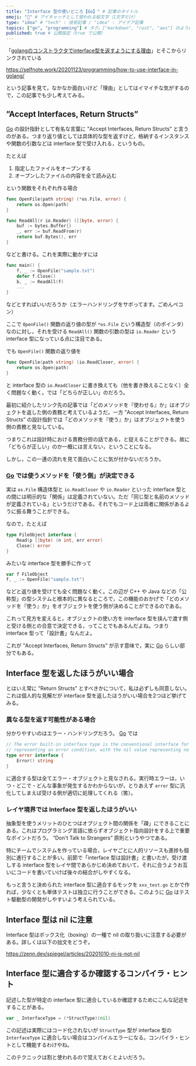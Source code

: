 ```yaml
---
title: "Interface 型の使いどころ【Go】" # 記事のタイトル
emoji: "🤔" # アイキャッチとして使われる絵文字（1文字だけ）
type: "idea" # "tech" : 技術記事 / "idea" : アイデア記事
topics: ["go", "programming"] # タグ。["markdown", "rust", "aws"] のように指定する
published: true # 公開設定（true で公開）
---
```


「[golangのコンストラクタでinterface型を返すようにする理由](https://qiita.com/asosori2/items/cec7be14c98ce4a59180)」とそこからリンクされている

https://selfnote.work/20201123/programming/how-to-use-interface-in-golang/

という記事を見て，なかなか面白いけど「理由」としてはイマイチな気がするので，この記事でも少し考えてみる。

## ”Accept Interfaces, Return Structs”

[Go] の設計指針として有名な言葉に ”Accept Interfaces, Return Structs” と言うのがある。つまり返り値としては具体的な型を返すけど，格納するインスタンスや関数の引数などは interface 型で受け入れる，というもの。

たとえば

1. 指定したファイルをオープンする
2. オープンしたファイルの内容を全て読み込む

という関数をそれぞれ作る場合

```go
func OpenFile(path string) (*os.File, error) {
    return os.Open(path)
}

func ReadAll(r io.Reader) ([]byte, error) {
    buf := bytes.Buffer{}
    _, err := buf.ReadFrom(r)
    return buf.Bytes(), err
}
```

などと書ける。これを実際に動かすには

```go
func main() {
    f, _ := OpenFile("sample.txt")
    defer f.Close()
    b, _ := ReadAll(f)
    ...
}
```

などとすればいいだろうか（エラーハンドリングをサボってます。ごめんペコン）

ここで `OpenFile()` 関数の返り値の型が `*os.File` という構造型（のポインタ）なのに対し，それを受ける `ReadAll()` 関数の引数の型は `io.Reader` という interface 型になっている点に注目である。

でも `OpenFile()` 関数の返り値を

```go
func OpenFile(path string) (io.ReadCloser, error) {
    return os.Open(path)
}
```

と interface 型の `io.ReadCloser` に書き換えても（他を書き換えることなく）全く問題なく動く。では「どちらが正しい」のだろう。

最初に紹介したリンク先の記事では「どのメソッドを『使わせる』か」はオブジェクトを返した側の責務と考えているようだ。一方 ”Accept Interfaces, Return Structs” の設計指針では「どのメソッドを『使う』か」はオブジェクトを使う側の責務と見なしている。

つまりこれは設計時における責務分担の話である，と捉えることができる。故に「どちらが正しい」のか一概には言えない，ということになる。

しかし，この一連の流れを見て面白いことに気が付かないだろうか。

### [Go] では使うメソッドを「使う側」が決定できる

実は `os.File` 構造体型と `io.ReadCloser` や `io.Reader` といった interface 型との間には明示的な「関係」は定義されていない。ただ「同じ型と名前のメソッドが定義されている」というだけである。それでもコード上は両者に関係があるように振る舞うことができる。

なので，たとえば

```go
type FileObject interface {
	Read(p []byte) (n int, err error)
	Close() error
}
```

みたいな interface 型を勝手に作って

```go
var f FileObject
f, _ := OpenFile("sample.txt")
```

などと返り値を受けても全く問題なく動く。この辺が C++ や Java などの「公称型」の型システムと根本的に異なるところで，この機能のおかげで「どのメソッドを『使う』か」をオブジェクトを使う側が決めることができるのである。

これって見方を変えると，オブジェクトの使い方を interface 型を挟んで渡す側と受ける側との合意で決定できる，ってことでもあるんだよね。つまり interface 型って「設計書」なんだよ。

これが ”Accept Interfaces, Return Structs” が示す意味で，実に [Go] らしい部分でもある。

## Interface 型を返したほうがいい場合

とはいえ常に ”Return Structs” とすべきかについて，私は必ずしも同意しない。これは個人的な見解だが interface 型を返したほうがいい場合を2つほど挙げてみる。

### 異なる型を返す可能性がある場合

分かりやすいのはエラー・ハンドリングだろう。 [Go] では

```go
// The error built-in interface type is the conventional interface for
// representing an error condition, with the nil value representing no error.
type error interface {
    Error() string
}
```

に適合する型は全てエラー・オブジェクトと見なされる。実行時エラーは，いつ・どこで・どんな事象が発生するかわからないが，とりあえず `error` 型に汎化してしまえば受ける側が適切に処理してくれる（筈）。

### レイヤ境界では Interface 型を返したほうがいい

抽象型を使うメリットのひとつはオブジェクト間の関係を「疎」にできることにある。これはプログラミング言語に依らずオブジェクト指向設計をする上で重要なポイントだろう。 “Don't Talk to Strangers” 原則というやつである。

特にチームでシステムを作っている場合，レイヤごとに人的リソースも進捗も個別に進行することが多い。前節で「interface 型は設計書」と書いたが，受け渡しする interface 型をレイヤ間であらかじめ決めておいて，それに合うようお互いにコードを書いていけば後々の結合がしやすくなる。

もっと言うと決められた interface 型に適合するモックを `xxx_test.go` とかで作れば，少なくとも単体テストは独立に行うことができる。このように [Go] はテスト駆動型の開発がしやすいよう考えられている。

## Interface 型は nil に注意

Interface 型はボックス化（boxing）の一種で nil の取り扱いに注意する必要がある。詳しくは以下の拙文をどうぞ。

https://zenn.dev/spiegel/articles/20201010-ni-is-not-nil

## Interface 型に適合するか確認するコンパイラ・ヒント

記述した型が特定の interface 型に適合しているか確認するためにこんな記述をすることがある。

```go
var _ InterfaceType = (*StructType)(nil)
```

この記述は実際にはコード化されないが `StructType` 型が interface 型の `InterfaceType` に適合しない場合はコンパイルエラーになる。コンパイラ・ヒントとして機能するわけやね。

このテクニックは割と使われるので覚えておくとよいだろう。

[Go]: https://golang.org/ "The Go Programming Language"
